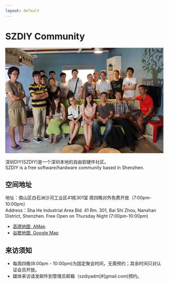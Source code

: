 ```yaml
---
layout: default
---
```


# SZDIY Community

![](images/us.jpg)

深圳DIY(SZDIY)是一个深圳本地的自由软硬件社区。
<br/>SZDIY is a free software/hardware community based in Shenzhen.

## 空间地址

地址：南山区白石洲沙河工业区41栋301室 周四晚对外免费开放（7:00pm-10:00pm）
<br/>Address：Sha He Industrial Area Bld. 41 Rm. 301, Bai Shi Zhou, Nanshan District, Shenzhen. Free Open on Thursday Night (7:00pm-10:00pm)

 * [高德地图, AMap](http://ditu.amap.com/place/B0FFI1Z747)
 * [谷歌地图, Google Map](https://www.google.com/maps/d/viewer?mid=1h01XJmSd7bjmOJZx3bT8rTDtD7E&ll=22.54299601138787%2C113.96950855851026&z=17)  


## 来访须知

 * 每周四晚(8:00pm - 10:00pm)为固定聚会时间，无需预约；其余时间只对认证会员开放。
 * 媒体来访请发邮件到管理员邮箱（szdiyadm[#]gmail.com)预约。
